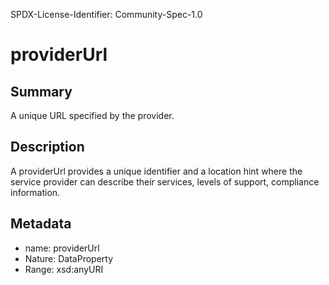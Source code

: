 SPDX-License-Identifier: Community-Spec-1.0

# providerUrl

## Summary

A unique URL specified by the provider.

## Description

A providerUrl provides a unique identifier and a location hint where the service provider can describe their services, levels of support, compliance information.

## Metadata

- name: providerUrl
- Nature: DataProperty
- Range: xsd:anyURI
